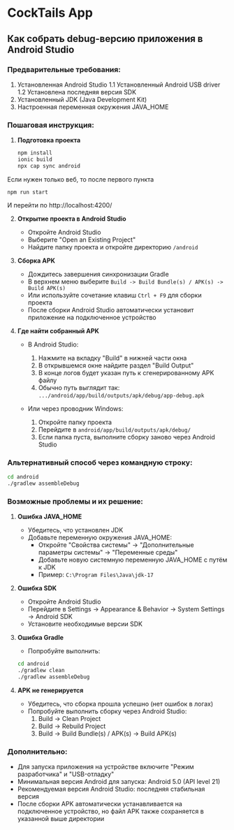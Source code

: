 # CockTails App

## Как собрать debug-версию приложения в Android Studio

### Предварительные требования:
1. Установленная Android Studio
    1.1 Установленный Android USB driver
    1.2 Установлена последняя версия SDK
2. Установленный JDK (Java Development Kit)
3. Настроенная переменная окружения JAVA_HOME

### Пошаговая инструкция:

1. **Подготовка проекта**
   ```bash
   npm install
   ionic build
   npx cap sync android
   ```
Если нужен только веб, то после первого пункта 

  ```
  npm run start
  ```
И перейти по http://localhost:4200/

2. **Открытие проекта в Android Studio**
   - Откройте Android Studio
   - Выберите "Open an Existing Project"
   - Найдите папку проекта и откройте директорию `/android`

3. **Сборка APK**
   - Дождитесь завершения синхронизации Gradle
   - В верхнем меню выберите `Build -> Build Bundle(s) / APK(s) -> Build APK(s)`
   - Или используйте сочетание клавиш `Ctrl + F9` для сборки проекта
   - После сборки Android Studio автоматически установит приложение на подключенное устройство

4. **Где найти собранный APK**
   - В Android Studio:
     1. Нажмите на вкладку "Build" в нижней части окна
     2. В открывшемся окне найдите раздел "Build Output"
     3. В конце логов будет указан путь к сгенерированному APK файлу
     4. Обычно путь выглядит так: `.../android/app/build/outputs/apk/debug/app-debug.apk`
   
   - Или через проводник Windows:
     1. Откройте папку проекта
     2. Перейдите в `android/app/build/outputs/apk/debug/`
     3. Если папка пуста, выполните сборку заново через Android Studio

### Альтернативный способ через командную строку:
```bash
cd android
./gradlew assembleDebug
```

### Возможные проблемы и их решение:

1. **Ошибка JAVA_HOME**
   - Убедитесь, что установлен JDK
   - Добавьте переменную окружения JAVA_HOME:
     - Откройте "Свойства системы" -> "Дополнительные параметры системы" -> "Переменные среды"
     - Добавьте новую системную переменную JAVA_HOME с путём к JDK
     - Пример: `C:\Program Files\Java\jdk-17`

2. **Ошибка SDK**
   - Откройте Android Studio
   - Перейдите в Settings -> Appearance & Behavior -> System Settings -> Android SDK
   - Установите необходимые версии SDK

3. **Ошибка Gradle**
   - Попробуйте выполнить:
   ```bash
   cd android
   ./gradlew clean
   ./gradlew assembleDebug
   ```

4. **APK не генерируется**
   - Убедитесь, что сборка прошла успешно (нет ошибок в логах)
   - Попробуйте выполнить сборку через Android Studio:
     1. Build -> Clean Project
     2. Build -> Rebuild Project
     3. Build -> Build Bundle(s) / APK(s) -> Build APK(s)

### Дополнительно:
- Для запуска приложения на устройстве включите "Режим разработчика" и "USB-отладку"
- Минимальная версия Android для запуска: Android 5.0 (API level 21)
- Рекомендуемая версия Android Studio: последняя стабильная версия
- После сборки APK автоматически устанавливается на подключенное устройство, но файл APK также сохраняется в указанной выше директории
